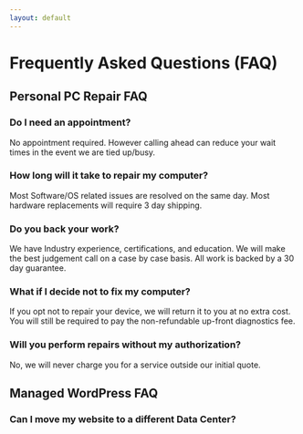 ```yaml
---
layout: default
---
```

# Frequently Asked Questions (FAQ)

## Personal PC Repair FAQ

### Do I need an appointment?

No appointment required. However calling ahead can reduce your wait times in the event we are tied up/busy.

### How long will it take to repair my computer?

Most Software/OS related issues are resolved on the same day. Most hardware replacements will require 3 day shipping.

### Do you back your work?

We have Industry experience, certifications, and education. We will make the best judgement call on a case by case basis. All work is backed by a 30 day guarantee.

### What if I decide not to fix my computer?

If you opt not to repair your device, we will return it to you at no extra cost. You will still be required to pay the non-refundable up-front diagnostics fee.

### Will you perform repairs without my authorization?

No, we will never charge you for a service outside our initial quote.

## Managed WordPress FAQ

### Can I move my website to a different Data Center?
